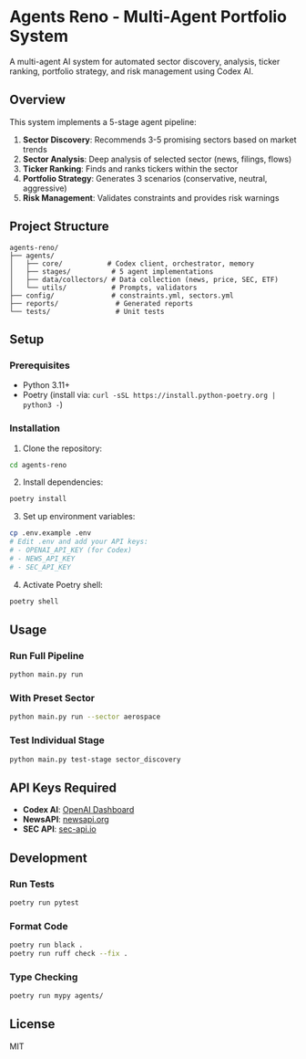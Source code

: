 # Agents Reno - Multi-Agent Portfolio System

A multi-agent AI system for automated sector discovery, analysis, ticker ranking, portfolio strategy, and risk management using Codex AI.

## Overview

This system implements a 5-stage agent pipeline:
1. **Sector Discovery**: Recommends 3-5 promising sectors based on market trends
2. **Sector Analysis**: Deep analysis of selected sector (news, filings, flows)
3. **Ticker Ranking**: Finds and ranks tickers within the sector
4. **Portfolio Strategy**: Generates 3 scenarios (conservative, neutral, aggressive)
5. **Risk Management**: Validates constraints and provides risk warnings

## Project Structure

```
agents-reno/
├── agents/
│   ├── core/           # Codex client, orchestrator, memory
│   ├── stages/          # 5 agent implementations
│   ├── data/collectors/ # Data collection (news, price, SEC, ETF)
│   └── utils/           # Prompts, validators
├── config/              # constraints.yml, sectors.yml
├── reports/              # Generated reports
└── tests/                # Unit tests
```

## Setup

### Prerequisites

- Python 3.11+
- Poetry (install via: `curl -sSL https://install.python-poetry.org | python3 -`)

### Installation

1. Clone the repository:
```bash
cd agents-reno
```

2. Install dependencies:
```bash
poetry install
```

3. Set up environment variables:
```bash
cp .env.example .env
# Edit .env and add your API keys:
# - OPENAI_API_KEY (for Codex)
# - NEWS_API_KEY
# - SEC_API_KEY
```

4. Activate Poetry shell:
```bash
poetry shell
```

## Usage

### Run Full Pipeline

```bash
python main.py run
```

### With Preset Sector

```bash
python main.py run --sector aerospace
```

### Test Individual Stage

```bash
python main.py test-stage sector_discovery
```

## API Keys Required

- **Codex AI**: [OpenAI Dashboard](https://platform.openai.com/api-keys)
- **NewsAPI**: [newsapi.org](https://newsapi.org/register)
- **SEC API**: [sec-api.io](https://sec-api.io/register)

## Development

### Run Tests

```bash
poetry run pytest
```

### Format Code

```bash
poetry run black .
poetry run ruff check --fix .
```

### Type Checking

```bash
poetry run mypy agents/
```

## License

MIT

